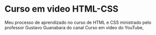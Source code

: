 # Curso em video HTML-CSS
Meu processo de aprendizado no curso de HTML e CSS ministrado pelo professor Gustavo Guanabara do canal Curso em vídeo do YouTube,
